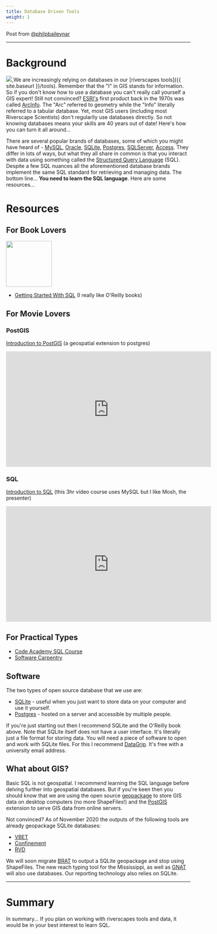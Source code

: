 ```yaml
---
title: Database Driven Tools
weight: 1
---
```


Post from [@philpbaileynar](https://github.com/orgs/Riverscapes/people/philipbaileynar) <i class="fa fa-github" aria-hidden="true"></i>


-----
# Background

<a href="https://en.wikipedia.org/wiki/ArcInfo"><img class="float-right" src="https://lh3.googleusercontent.com/proxy/-Agz6WJMCR9kJs6jCoyxoox2l1FlT4WoZIc4-yKqG3-4MwRsF6zROA38B8y6g5M_GrfG8dEoC6QzuNfc092NTzJ-gxJrBzCRJUqXRGH1dQwZSQN1s6HJkCiiejGvl8VpsQ"> </a>
We are increasingly relying on databases in our [riverscapes tools]({{ site.baseurl }}/tools). Remember that the "I" in GIS stands for information. So if you don't know how to use a database you can't really call yourself a GIS expert! Still not convinced? [ESRI's](http://esri.com) first product back in the 1970s was called [ArcInfo](https://en.wikipedia.org/wiki/ArcInfo). The "Arc" referred to geometry while the "Info" literally referred to a tabular database. Yet, most GIS users (including most Riverscape Scientists) don't regularlly use databases directly.  So not knowing databases means your skills are 40 years out of date!   Here's how you can turn it all around...

There are several popular brands of databases, some of which you might have heard of - [MySQL](https://www.mysql.com/), [Oracle](https://www.oracle.com/database/), [SQLite](https://www.sqlite.org/index.html), [Postgres](https://www.postgresql.org/), [SQLServer](https://www.microsoft.com/en-us/sql-server), [Access](https://www.microsoft.com/en-us/microsoft-365/access). They differ in lots of ways, but what they all share in common is that you interact with data using something called the [Structured Query Language](https://en.wikipedia.org/wiki/SQL) (SQL). Despite a few SQL nuances all the aforementioned database brands implement the same SQL standard for retrieving and managing data. The bottom line... **You need to learn the SQL language**. Here are some resources...

# Resources
## For Book Lovers
<a href="https://www.oreilly.com/library/view/getting-started-with/9781491938607/"><img width="125" class="float-right" src="https://learning.oreilly.com/library/cover/9781491938607/250w/"></a>
- [Getting Started With SQL](https://www.oreilly.com/library/view/getting-started-with/9781491938607/) (I really like O'Reilly books)

## For Movie Lovers

### PostGIS
[Introduction to PostGIS](https://youtu.be/g4DgAVCmiDE) (a geospatial extension to postgres)
<div class="responsive-embed">
<iframe width="560" height="315" src="https://www.youtube.com/embed/g4DgAVCmiDE" frameborder="0" allow="accelerometer; autoplay; clipboard-write; encrypted-media; gyroscope; picture-in-picture" allowfullscreen></iframe>
</div>

### SQL
[Introduction to SQL](https://youtu.be/7S_tz1z_5bA) (this 3hr video course uses MySQL but I like Mosh, the presenter)
<div class="responsive-embed">

<iframe width="560" height="315" src="https://www.youtube.com/embed/7S_tz1z_5bA" frameborder="0" allow="accelerometer; autoplay; clipboard-write; encrypted-media; gyroscope; picture-in-picture" allowfullscreen></iframe>
</div>

## For Practical Types

- [Code Academy SQL Course](https://www.codecademy.com/catalog/language/sql)
- [Software Carpentry](https://swcarpentry.github.io/sql-novice-survey/)

## Software


The two types of open source database that we use are:

- [SQLite](https://sqlite.org/about.html) - useful when you just want to store data on your computer and use it yourself.
- [Postgres](https://www.postgresql.org/) - hosted on a server and accessible by multiple people. 

If you're just starting out then I recommend SQLite and the O'Reilly book above. Note that SQLite itself does not have a user interface. It's literally just a file format for storing data. You will need a piece of software to open and work with SQLite files. For this I recommend [DataGrip](https://www.jetbrains.com/datagrip/). It's free with a university email address.

## What about GIS?

Basic SQL is not geospatial. I recommend learning the SQL language before delving further into geospatial databases. But if you're keen then you should know that we are using the open source [geopackage](https://www.geopackage.org/) to store GIS data on desktop computers (no more ShapeFiles!) and the [PostGIS](https://postgis.net/) extension to serve GIS data from online servers.

Not convinced? As of November 2020 the outputs of the following tools are already geopackage SQLite databases:

- [VBET](http://vbet.riverscapes.xyz)
- [Confinement](http://confinement.riverscapes.xyz)
- [RVD](http://rcat.riverscapes.xyz)

We will soon migrate [BRAT](http://brat.riverscapes.xyz) to output a SQLite geopackage and stop using ShapeFiles. The new reach typing tool for the Mississippi, as well as [GNAT](http://gnat.riverscapes.xyz/) will also use databases. Our reporting technology also relies on SQLite.

-----------
# Summary
In summary... If you plan on working with riverscapes tools and data, it would be in your best interest to learn SQL.